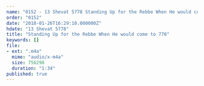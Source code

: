 ```yaml
---
name: "0152 - 13 Shevat 5778 Standing Up for the Rebbe When He would come to 770"
order: "0152"
date: "2018-01-26T16:29:10.000000Z"
hdate: "13 Shevat 5778"
title: "Standing Up for the Rebbe When He would come to 770"
keywords: []
file:
- ext: ".m4a"
  mime: "audio/x-m4a"
  size: 756298
  duration: "1:34"
published: true
---
```


